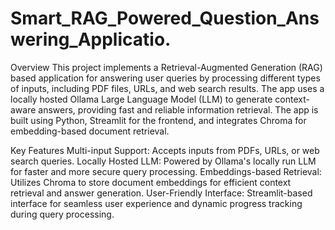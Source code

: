 # Smart_RAG_Powered_Question_Answering_Applicatio.
Overview
This project implements a Retrieval-Augmented Generation (RAG) based application for answering user queries by processing different types of inputs, including PDF files, URLs, and web search results. The app uses a locally hosted Ollama Large Language Model (LLM) to generate context-aware answers, providing fast and reliable information retrieval. The app is built using Python, Streamlit for the frontend, and integrates Chroma for embedding-based document retrieval.

Key Features
Multi-input Support: Accepts inputs from PDFs, URLs, or web search queries.
Locally Hosted LLM: Powered by Ollama's locally run LLM for faster and more secure query processing.
Embeddings-based Retrieval: Utilizes Chroma to store document embeddings for efficient context retrieval and answer generation.
User-Friendly Interface: Streamlit-based interface for seamless user experience and dynamic progress tracking during query processing.
